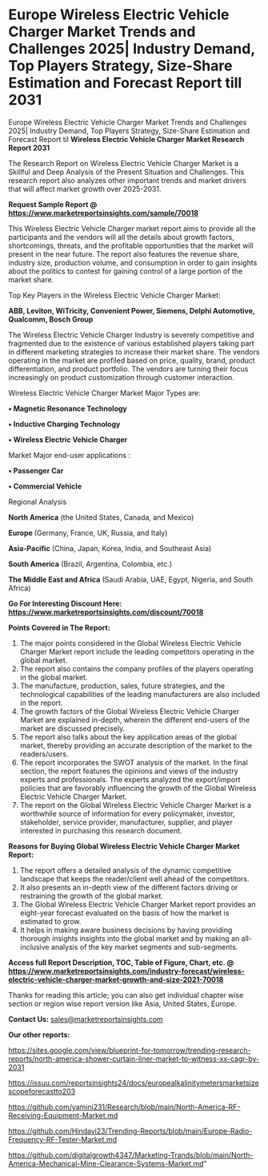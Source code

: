 # Europe Wireless Electric Vehicle Charger Market Trends and Challenges 2025| Industry Demand, Top Players Strategy, Size-Share Estimation and Forecast Report till 2031
Europe Wireless Electric Vehicle Charger Market Trends and Challenges 2025| Industry Demand, Top Players Strategy, Size-Share Estimation and Forecast Report til
<strong>Wireless Electric Vehicle Charger Market Research Report 2031</strong>

The Research Report on Wireless Electric Vehicle Charger Market is a Skillful and Deep Analysis of the Present Situation and Challenges. This research report also analyzes other important trends and market drivers that will affect market growth over 2025-2031.

<strong>Request Sample Report @ <a href=https://www.marketreportsinsights.com/sample/70018>https://www.marketreportsinsights.com/sample/70018</a></strong>

This Wireless Electric Vehicle Charger market report aims to provide all the participants and the vendors will all the details about growth factors, shortcomings, threats, and the profitable opportunities that the market will present in the near future. The report also features the revenue share, industry size, production volume, and consumption in order to gain insights about the politics to contest for gaining control of a large portion of the market share.

Top Key Players in the Wireless Electric Vehicle Charger Market:

<strong>ABB, Leviton, WiTricity, Convenient Power, Siemens, Delphi Automotive, Qualcomm, Bosch Group</strong>

The Wireless Electric Vehicle Charger Industry is severely competitive and fragmented due to the existence of various established players taking part in different marketing strategies to increase their market share. The vendors operating in the market are profiled based on price, quality, brand, product differentiation, and product portfolio. The vendors are turning their focus increasingly on product customization through customer interaction.

Wireless Electric Vehicle Charger Market Major Types are:

<strong>• Magnetic Resonance Technology

• Inductive Charging Technology

• Wireless Electric Vehicle Charger</strong>

Market Major end-user applications :

<strong>• Passenger Car

• Commercial Vehicle</strong>

Regional Analysis

</u><strong><b>North America</b></strong> (the United States, Canada, and Mexico)

<strong><b>Europe </b></strong>(Germany, France, UK, Russia, and Italy)

<strong><b>Asia-Pacific</b></strong> (China, Japan, Korea, India, and Southeast Asia)

<strong><b>South America</b></strong> (Brazil, Argentina, Colombia, etc.)

<strong><b>The Middle East and Africa</b></strong> (Saudi Arabia, UAE, Egypt, Nigeria, and South Africa)

<strong>Go For Interesting Discount Here: <a href=https://www.marketreportsinsights.com/discount/70018>https://www.marketreportsinsights.com/discount/70018</a></strong>

<strong>Points Covered in The Report:</strong>
<ol>
  <li>The major points considered in the Global Wireless Electric Vehicle Charger Market report include the leading competitors operating in the global market.</li>
  <li>The report also contains the company profiles of the players operating in the global market.</li>
  <li>The manufacture, production, sales, future strategies, and the technological capabilities of the leading manufacturers are also included in the report.</li>
  <li>The growth factors of the Global Wireless Electric Vehicle Charger Market are explained in-depth, wherein the different end-users of the market are discussed precisely.</li>
  <li>The report also talks about the key application areas of the global market, thereby providing an accurate description of the market to the readers/users.</li>
  <li>The report incorporates the SWOT analysis of the market. In the final section, the report features the opinions and views of the industry experts and professionals. The experts analyzed the export/import policies that are favorably influencing the growth of the Global Wireless Electric Vehicle Charger Market.</li>
  <li>The report on the Global Wireless Electric Vehicle Charger Market is a worthwhile source of information for every policymaker, investor, stakeholder, service provider, manufacturer, supplier, and player interested in purchasing this research document.</li>
</ol>
<strong>Reasons for Buying Global Wireless Electric Vehicle Charger Market Report:</strong>

<ol>
  <li>The report offers a detailed analysis of the dynamic competitive landscape that keeps the reader/client well ahead of the competitors.</li>
  <li>It also presents an in-depth view of the different factors driving or restraining the growth of the global market.</li>
  <li>The Global Wireless Electric Vehicle Charger Market report provides an eight-year forecast evaluated on the basis of how the market is estimated to grow.</li>
  <li>It helps in making aware business decisions by having providing thorough insights insights into the global market and by making an all-inclusive analysis of the key market segments and sub-segments.</li>
</ol>
<strong>Access full Report Description, TOC, Table of Figure, Chart, etc. @ <a href=https://www.marketreportsinsights.com/industry-forecast/wireless-electric-vehicle-charger-market-growth-and-size-2021-70018>https://www.marketreportsinsights.com/industry-forecast/wireless-electric-vehicle-charger-market-growth-and-size-2021-70018</a></strong>


Thanks for reading this article; you can also get individual chapter wise section or region wise report version like Asia, United States, Europe.

<strong>Contact Us:</strong>
sales@marketreportsinsights.com

<strong>Our other reports:</strong>

<a href=https://sites.google.com/view/blueprint-for-tomorrow/trending-research-reports/north-america-shower-curtain-liner-market-to-witness-xx-cagr-by-2031>https://sites.google.com/view/blueprint-for-tomorrow/trending-research-reports/north-america-shower-curtain-liner-market-to-witness-xx-cagr-by-2031</a>

<a href=https://issuu.com/reportsinsights24/docs/europealkalinitymetersmarketsizescopeforecastto203>https://issuu.com/reportsinsights24/docs/europealkalinitymetersmarketsizescopeforecastto203</a>

<a href=https://github.com/yamini231/Research/blob/main/North-America-RF-Receiving-Equipment-Market.md>https://github.com/yamini231/Research/blob/main/North-America-RF-Receiving-Equipment-Market.md</a>

<a href=https://github.com/Hindavi23/Trending-Reports/blob/main/Europe-Radio-Frequency-RF-Tester-Market.md>https://github.com/Hindavi23/Trending-Reports/blob/main/Europe-Radio-Frequency-RF-Tester-Market.md</a>

<a href=https://github.com/digitalgrowth4347/Marketing-Trands/blob/main/North-America-Mechanical-Mine-Clearance-Systems-Market.md>https://github.com/digitalgrowth4347/Marketing-Trands/blob/main/North-America-Mechanical-Mine-Clearance-Systems-Market.md</a>"
